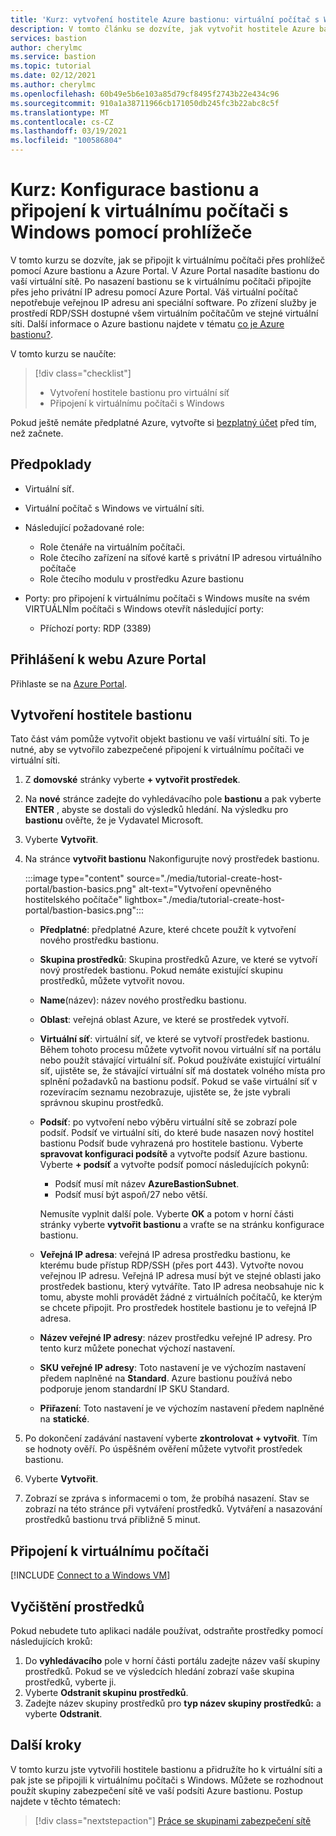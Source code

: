 ```yaml
---
title: 'Kurz: vytvoření hostitele Azure bastionu: virtuální počítač s Windows: portál'
description: V tomto článku se dozvíte, jak vytvořit hostitele Azure bastionu a připojit se k virtuálnímu počítači s Windows.
services: bastion
author: cherylmc
ms.service: bastion
ms.topic: tutorial
ms.date: 02/12/2021
ms.author: cherylmc
ms.openlocfilehash: 60b49e5b6e103a85d79cf8495f2743b22e434c96
ms.sourcegitcommit: 910a1a38711966cb171050db245fc3b22abc8c5f
ms.translationtype: MT
ms.contentlocale: cs-CZ
ms.lasthandoff: 03/19/2021
ms.locfileid: "100586804"
---
```

# <a name="tutorial-configure-bastion-and-connect-to-a-windows-vm-through-a-browser"></a>Kurz: Konfigurace bastionu a připojení k virtuálnímu počítači s Windows pomocí prohlížeče

V tomto kurzu se dozvíte, jak se připojit k virtuálnímu počítači přes prohlížeč pomocí Azure bastionu a Azure Portal. V Azure Portal nasadíte bastionu do vaší virtuální sítě. Po nasazení bastionu se k virtuálnímu počítači připojíte přes jeho privátní IP adresu pomocí Azure Portal. Váš virtuální počítač nepotřebuje veřejnou IP adresu ani speciální software. Po zřízení služby je prostředí RDP/SSH dostupné všem virtuálním počítačům ve stejné virtuální síti. Další informace o Azure bastionu najdete v tématu [co je Azure bastionu?](bastion-overview.md).

V tomto kurzu se naučíte:

> [!div class="checklist"]
> * Vytvoření hostitele bastionu pro virtuální síť
> * Připojení k virtuálnímu počítači s Windows

Pokud ještě nemáte předplatné Azure, vytvořte si [bezplatný účet](https://azure.microsoft.com/free/?WT.mc_id=A261C142F) před tím, než začnete.

## <a name="prerequisites"></a>Předpoklady

* Virtuální síť.
* Virtuální počítač s Windows ve virtuální síti.
* Následující požadované role:
  * Role čtenáře na virtuálním počítači.
  * Role čtecího zařízení na síťové kartě s privátní IP adresou virtuálního počítače
  * Role čtecího modulu v prostředku Azure bastionu

* Porty: pro připojení k virtuálnímu počítači s Windows musíte na svém VIRTUÁLNÍm počítači s Windows otevřít následující porty:
  * Příchozí porty: RDP (3389)

## <a name="sign-in-to-the-azure-portal"></a>Přihlášení k webu Azure Portal

Přihlaste se na [Azure Portal](https://portal.azure.com).

## <a name="create-a-bastion-host"></a><a name="createhost"></a>Vytvoření hostitele bastionu

Tato část vám pomůže vytvořit objekt bastionu ve vaší virtuální síti. To je nutné, aby se vytvořilo zabezpečené připojení k virtuálnímu počítači ve virtuální síti.

1. Z **domovské** stránky vyberte **+ vytvořit prostředek**.
1. Na **nové** stránce zadejte do vyhledávacího pole **bastionu** a pak vyberte **ENTER** , abyste se dostali do výsledků hledání. Na výsledku pro **bastionu** ověřte, že je Vydavatel Microsoft.
1. Vyberte **Vytvořit**.
1. Na stránce **vytvořit bastionu** Nakonfigurujte nový prostředek bastionu.

   :::image type="content" source="./media/tutorial-create-host-portal/bastion-basics.png" alt-text="Vytvoření opevněného hostitelského počítače" lightbox="./media/tutorial-create-host-portal/bastion-basics.png":::

    * **Předplatné**: předplatné Azure, které chcete použít k vytvoření nového prostředku bastionu.
    * **Skupina prostředků**: Skupina prostředků Azure, ve které se vytvoří nový prostředek bastionu. Pokud nemáte existující skupinu prostředků, můžete vytvořit novou.
    * **Name**(název): název nového prostředku bastionu.
    * **Oblast**: veřejná oblast Azure, ve které se prostředek vytvoří.
    * **Virtuální síť**: virtuální síť, ve které se vytvoří prostředek bastionu. Během tohoto procesu můžete vytvořit novou virtuální síť na portálu nebo použít stávající virtuální síť. Pokud používáte existující virtuální síť, ujistěte se, že stávající virtuální síť má dostatek volného místa pro splnění požadavků na bastionu podsíť. Pokud se vaše virtuální síť v rozevíracím seznamu nezobrazuje, ujistěte se, že jste vybrali správnou skupinu prostředků.
    * **Podsíť**: po vytvoření nebo výběru virtuální sítě se zobrazí pole podsíť. Podsíť ve virtuální síti, do které bude nasazen nový hostitel bastionu Podsíť bude vyhrazená pro hostitele bastionu. Vyberte **spravovat konfiguraci podsítě** a vytvořte podsíť Azure bastionu. Vyberte **+ podsíť** a vytvořte podsíť pomocí následujících pokynů:

         * Podsíť musí mít název **AzureBastionSubnet**.
         * Podsíť musí být aspoň/27 nebo větší.

      Nemusíte vyplnit další pole. Vyberte **OK** a potom v horní části stránky vyberte **vytvořit bastionu** a vraťte se na stránku konfigurace bastionu.
    * **Veřejná IP adresa**: veřejná IP adresa prostředku bastionu, ke kterému bude přístup RDP/SSH (přes port 443). Vytvořte novou veřejnou IP adresu. Veřejná IP adresa musí být ve stejné oblasti jako prostředek bastionu, který vytváříte. Tato IP adresa neobsahuje nic k tomu, abyste mohli provádět žádné z virtuálních počítačů, ke kterým se chcete připojit. Pro prostředek hostitele bastionu je to veřejná IP adresa.
    * **Název veřejné IP adresy**: název prostředku veřejné IP adresy. Pro tento kurz můžete ponechat výchozí nastavení.
    * **SKU veřejné IP adresy**: Toto nastavení je ve výchozím nastavení předem naplněné na **Standard**. Azure bastionu používá nebo podporuje jenom standardní IP SKU Standard.
    * **Přiřazení**: Toto nastavení je ve výchozím nastavení předem naplněné na **statické**.

1. Po dokončení zadávání nastavení vyberte **zkontrolovat + vytvořit**. Tím se hodnoty ověří. Po úspěšném ověření můžete vytvořit prostředek bastionu.
1. Vyberte **Vytvořit**.
1. Zobrazí se zpráva s informacemi o tom, že probíhá nasazení. Stav se zobrazí na této stránce při vytváření prostředků. Vytváření a nasazování prostředků bastionu trvá přibližně 5 minut.

## <a name="connect-to-a-vm"></a>Připojení k virtuálnímu počítači

[!INCLUDE [Connect to a Windows VM](../../includes/bastion-vm-rdp.md)]

## <a name="clean-up-resources"></a>Vyčištění prostředků

Pokud nebudete tuto aplikaci nadále používat, odstraňte prostředky pomocí následujících kroků:

1. Do **vyhledávacího** pole v horní části portálu zadejte název vaší skupiny prostředků. Pokud se ve výsledcích hledání zobrazí vaše skupina prostředků, vyberte ji.
1. Vyberte **Odstranit skupinu prostředků**.
1. Zadejte název skupiny prostředků pro **typ název skupiny prostředků:** a vyberte **Odstranit**.

## <a name="next-steps"></a>Další kroky

V tomto kurzu jste vytvořili hostitele bastionu a přidružíte ho k virtuální síti a pak jste se připojili k virtuálnímu počítači s Windows. Můžete se rozhodnout použít skupiny zabezpečení sítě ve vaší podsíti Azure bastionu. Postup najdete v těchto tématech:

> [!div class="nextstepaction"]
> [Práce se skupinami zabezpečení sítě](bastion-nsg.md)
